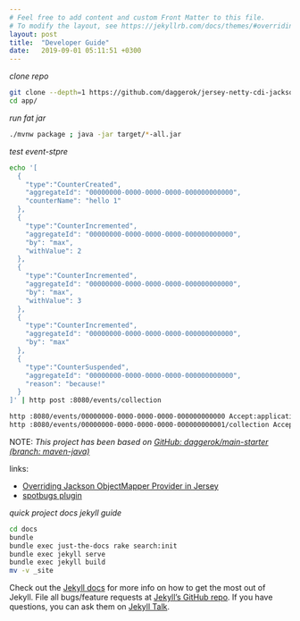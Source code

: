```yaml
---
# Feel free to add content and custom Front Matter to this file.
# To modify the layout, see https://jekyllrb.com/docs/themes/#overriding-theme-defaults
layout: post
title:  "Developer Guide"
date:   2019-09-01 05:11:51 +0300
---
```

_clone repo_

```bash
git clone --depth=1 https://github.com/daggerok/jersey-netty-cdi-jackson-file-eventstore.git app
cd app/
```


_run fat jar_

```bash
./mvnw package ; java -jar target/*-all.jar
```

_test event-stpre_

```bash
echo '[
  {
    "type":"CounterCreated",
    "aggregateId": "00000000-0000-0000-0000-000000000000",
    "counterName": "hello 1"
  },
  {
    "type":"CounterIncremented",
    "aggregateId": "00000000-0000-0000-0000-000000000000",
    "by": "max",
    "withValue": 2
  },
  {
    "type":"CounterIncremented",
    "aggregateId": "00000000-0000-0000-0000-000000000000",
    "by": "max",
    "withValue": 3
  },
  {
    "type":"CounterIncremented",
    "aggregateId": "00000000-0000-0000-0000-000000000000",
    "by": "max"
  },
  {
    "type":"CounterSuspended",
    "aggregateId": "00000000-0000-0000-0000-000000000000",
    "reason": "because!"
  }
]' | http post :8080/events/collection

http :8080/events/00000000-0000-0000-0000-000000000000 Accept:application/json
http :8080/events/00000000-0000-0000-0000-000000000001/collection Accept:application/json
```


NOTE: _This project has been based on [GitHub: daggerok/main-starter (branch: maven-java)](https://github.com/daggerok/main-starter/tree/maven-java)_

links:

* [Overriding Jackson ObjectMapper Provider in Jersey](https://stackoverflow.com/a/5234682/1490636)
* [spotbugs plugin](https://spotbugs.readthedocs.io/en/stable/)

_quick project docs jekyll guide_

```bash
cd docs
bundle
bundle exec just-the-docs rake search:init
bundle exec jekyll serve
bundle exec jekyll build
mv -v _site
```

Check out the [Jekyll docs][jekyll-docs] for more info on how to get the most out of Jekyll. File all bugs/feature requests at [Jekyll’s GitHub repo][jekyll-gh]. If you have questions, you can ask them on [Jekyll Talk][jekyll-talk].

[jekyll-docs]: https://jekyllrb.com/docs/home
[jekyll-gh]:   https://github.com/jekyll/jekyll
[jekyll-talk]: https://talk.jekyllrb.com/
